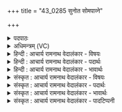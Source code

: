 +++
title = "43_0285 सुनोत सोमपाव्ने"

+++
<details><summary>पदपाठः</summary>

सु꣣नो꣡त꣢। सो꣣मपा꣡व्ने꣢। सो꣣म। पा꣡व्ने꣢꣯। सो꣡म꣢꣯म्। इ꣡न्द्रा꣢꣯य। व꣣ज्रि꣡णे꣢। प꣡च꣢꣯त। प꣣क्तीः꣢। अ꣡व꣢꣯से। कृ꣣णुध्व꣢म्। इत्। पृ꣣ण꣢न्। इत्। पृ꣣णते꣢। म꣡यः꣢꣯। २८५।
</details>

<details><summary>अधिमन्त्रम् (VC)</summary>

- इन्द्रः
- वसिष्ठो मैत्रावरुणिः
- बृहती
- मध्यमः
- ऐन्द्रं काण्डम्
</details>

<details><summary>हिन्दी : आचार्य रामनाथ वेदालंकार - विषयः</summary>

अगले मन्त्र में इन्द्र के लिए सोम अभिषुत करने की प्रेरणा दी गयी है।
</details>

<details><summary>हिन्दी : आचार्य रामनाथ वेदालंकार - पदार्थः</summary>

पदार्थान्वयभाषाः -  हे मरणधर्मा मनुष्यो ! तुम (सोमपाव्ने) उपासकों के श्रद्धारस का पान करनेवाले, (वज्रिणे) पापाचारियों के प्रति दण्डधारी (इन्द्राय) जगदीश्वर के लिए (सोमम्) श्रद्धारस को (सुनोत) अभिषुत करो, (पक्तीः) ज्ञान, कर्म आदि के परिपाकों को (पचत) पकाकर तैयार करो और (अवसे) जगदीश्वर की प्रीति के लिए (कृणुध्वम् इत्) उन श्रद्धारसों और ज्ञान, कर्म आदि के परिपाकों को उसे समर्पित करो। (पृणते) समर्पण करनेवाले मनुष्य के लिए वह जगदीश्वर (मयः) सुख को (पृणन् इत्) अवश्य प्रदान करता है ॥३॥ इस मन्त्र में ‘समर्पण करनेवाले को सुख मिलता है’ इससे सोमसवन एवं पाकों के परिपाक के समर्पण रूप कार्य का समर्थन होता है, अतः अर्थान्तरन्यास अलङ्कार है। ‘सोम-सोम’ में लाटानुप्रास तथा ‘पृण-पृण’ में छेकानुप्रास है ॥३॥
</details>

<details><summary>हिन्दी : आचार्य रामनाथ वेदालंकार - भावार्थः</summary>

भावार्थभाषाः -  सुखार्थी जनों को चाहिए कि परमेश्वर में श्रद्धा और अपनी अन्तरात्मा में ज्ञान, कर्म, सत्य, अहिंसा, ब्रह्मचर्य आदि का परिपाक अवश्य करें ॥३॥
</details>

<details><summary>संस्कृत : आचार्य रामनाथ वेदालंकार - विषयः</summary>

अथेन्द्राय सोममभिषोतुं प्रेरयति।
</details>

<details><summary>संस्कृत : आचार्य रामनाथ वेदालंकार - पदार्थः</summary>

पदार्थान्वयभाषाः -  हे मर्त्याः। यूयम् (सोमपाव्ने) सोमम् उपासकानां श्रद्धारसं पिबतीति सोमपावा तस्मै। पा पाने धातोः ‘छन्दसीवनिपौ च वक्तव्यौ, अ० ५।२।१२२’ वा० इति वनिप् प्रत्ययः। (वज्रिणे) पापाचारिणामुपरि दण्डधारिणे (इन्द्राय) जगदीश्वराय (सोमम्) श्रद्धारसं (सुनोत) अभिषुणुत। षुञ् अभिषवे, लोटि ‘तप्तनप्तनथनाश्च, अ० ७।१।४५’ इति तस्य तप्, तस्य च पित्त्वान्ङिद्वत्त्वाभावे गुणनिषधोऽपि न भवति। (पक्तीः) ज्ञानकर्मादीनां परिपाकान् (पचत) पक्त्वा सज्जीकुरुत, (अवसे२) जगदीश्वरस्य प्रीत्यै। अवतिरत्र प्रीतिकर्मा। अव रक्षणगतिकान्तिप्रीतितृप्त्यादिषु। (कृणुध्वम् इत्) तान् श्रद्धारसान् ज्ञानकर्मादीनां परिपाकाँश्च तस्मै समर्पयत एव। (पृणते३) समर्पयते दानशीलाय जनाय। पृणातिः दानकर्मा। निघं० ३।२०। शतरि ‘शतुरनुमो नद्यजादी, अ० ६।१।१७३’ इति विभक्तिरुदात्ता। स जगदीश्वरः (मयः) सुखम्। मयस् इति सुखनाम। निघं० ३।६। (पृणन् इत्) प्रयच्छन्नेव भवतीति शेषः ॥३॥४ अत्र ‘पृणन्नित् पृणते मयः’ इति कारणेन सोमसवन-पक्तिपरिपाक-समर्पणरूपस्य कार्यस्य समर्थनादर्थान्तरन्यासोऽलङ्कारः। ‘सोम, सोम’ इति लाटानुप्रासः ‘पृण पृण’ इति च छेकानुप्रासः ॥३॥
</details>

<details><summary>संस्कृत : आचार्य रामनाथ वेदालंकार - भावार्थः</summary>

भावार्थभाषाः -  सुखार्थिभिर्जनैः परमेश्वरे श्रद्धा, स्वात्मनि ज्ञानकर्मसत्याहिंसाब्रह्मचर्यादीनां परिपाकश्चावश्यं कर्त्तव्यः ॥३॥
</details>

<details><summary>संस्कृत : आचार्य रामनाथ वेदालंकार - पादटिप्पनी</summary>

टिप्पणी:   १. ऋ० ७।३२।८, अथ० ६।२।३। उभयत्र ‘सुनोत’ इत्यस्य स्थाने ‘सुनोता’ इति पाठः। २. अवसे तर्पणार्थमिन्द्रस्य। पक्त्वा च कृणुध्वम् अलङ्करणादिभिः संस्कारैः संस्कुरुध्वम्—इति वि०। अवसे तर्पयितुम् इन्द्रं कृणध्वमित् कुरुतैव कर्माणि। इन्द्रप्रियकराणि कर्माणि च कुरुतैव—इति सा०। ३. पृणते पूरयित्रे—इत वि०। हवींषि दत्तवते यजमानाय—इति भ०। कैश्चित्तु पृणते इति तिङन्तं व्याख्यातम्। तत्र स्वरो न सङ्गच्छते। ४. दयानन्दर्षिणा मन्त्रोऽयम् ऋग्भाष्ये ‘राज्ञा वैद्यैः किं कारयितव्य’मिति विषये व्याख्यातः। ये वैद्याः स्युस्त उत्तमोत्तमान्यौषधानि सर्वान् मनुष्यान् प्रति शिक्षेरन् येन पूर्णं सुखं स्यादिति तदीयोऽभिप्रायः।
</details>